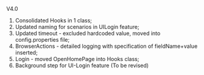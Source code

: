 V4.0

1. Consolidated Hooks in 1 class;
2. Updated naming for scenarios in UILogin feature;
3. Updated timeout - excluded hardcoded value, moved into config.properties file;
4. BrowserActions - detailed logging with specification of fieldName+value inserted;
5. Login - moved OpenHomePage into Hooks class;
6. Background step for UI-Login feature (To be revised)

